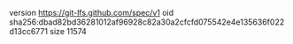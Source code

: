 version https://git-lfs.github.com/spec/v1
oid sha256:dbad82bd36281012af96928c82a30a2cfcfd075542e4e135636f022d13cc6771
size 11574
